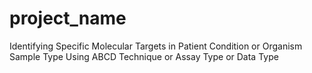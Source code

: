 # project_name
Identifying Specific Molecular Targets in Patient Condition or Organism Sample Type Using ABCD Technique or Assay Type or Data Type
